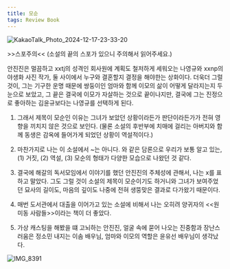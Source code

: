 ```yaml
---
title: 모순
tags: Review Book
---
```

![KakaoTalk_Photo_2024-12-17-23-33-20](https://github.com/user-attachments/assets/30c6d345-f87c-4187-84f8-3155e064ee2a)

<text>>>스포주의<<</text>
(소설의 끝의 스포가 있으니 주의해서 읽어주세요.)

안진진은 멀끔하고 xxtj의 성격인 회사원에 계획도 철저하게 세워오는 나영규와 xxnp의 야생화 사진 작가, 둘 사이에서 누구와 결혼할지 결정을 해야한는 상화이다. 더욱더 그럴 것이, 그는 기구한 운명 때문에 쌍둥이인 엄마와 함께 이모의 삶이 어떻게 달라지는지 두눈으로 보았고, 그 끝은 결국에 이모가 자살하는 것으로 끝이나지만, 결국에 그는 진정으로 좋아하는 김윤규보다는 나영규를 선택하게 된다.

1. 그래서 제목이 모순인 이유는 그녀가 보았던 상황이라든가 판단이라든가가 전혀 영향을 끼치지 않은 것으로 보인다. (물론 소설의 후반부에 치매에 걸리는 아버지와 함께 동생은 감옥에 들어가게 되었던 상황이 역설적이다.)

2. 마찬가지로 나는 이 소설에서 ~는 아니다. 와 같은 담론으로 우리가 보통 알고 있는, (1) 거짓, (2) 역설, (3) 모순의 형태가 다양한 모습으로 나왔던 것 같다.

3. 결국에 해갈의 독서모임에서 이야기를 했던 안진진의 주체성에 관해서, 나는 x를 표하고 말았다. 그도 그럴 것이 소설의 제목이 모순이기도 하거니와 그녀가 보여주었던 묘사의 길이도, 마음의 깊이도 나중에 전혀 생뚱맞은 결과로 다가왔기 때문이다.

4. 매번 도서관에서 대출을 이어가고 있는 소설에 비해서 나는 오히려 양귀자의 <<원미동 사람들>>이라는 책이 더 좋았다.

5. 가상 캐스팅을 해봤을 떄 고뇌하는 안진진, 얼굴 속에 묻어 나오는 진중함과 장난스러움은 정소민 내지는 이솜 배우님, 엄마와 이모의 역할은 윤유선 배우님이 생각났다.

![IMG_8391](https://github.com/user-attachments/assets/ff5c18ab-478f-4411-b465-fa32577bd92b)
